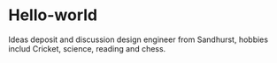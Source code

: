 # Hello-world
Ideas deposit and discussion 
design engineer from Sandhurst, hobbies includ Cricket, science, reading and chess.
